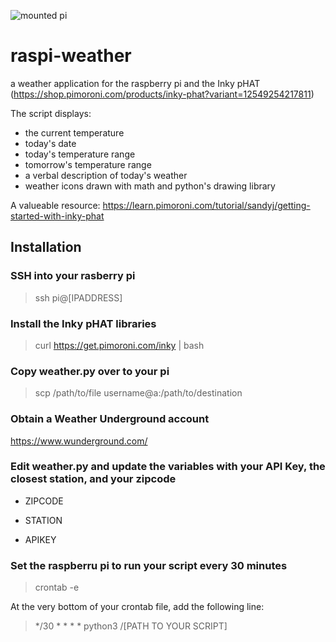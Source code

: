 
![mounted pi](https://cdn.mastodon.technology/media_attachments/files/106/046/825/640/444/026/original/65a693504c9764e6.jpg)

# raspi-weather
a weather application for the raspberry pi and the Inky pHAT (https://shop.pimoroni.com/products/inky-phat?variant=12549254217811)

The script displays:
- the current temperature
- today's date
- today's temperature range
- tomorrow's temperature range
- a verbal description of today's weather
- weather icons drawn with math and python's drawing library

A valueable resource: https://learn.pimoroni.com/tutorial/sandyj/getting-started-with-inky-phat

## Installation

### SSH into your rasberry pi
> ssh pi@[IPADDRESS]

### Install the Inky pHAT libraries
> curl https://get.pimoroni.com/inky | bash

### Copy weather.py over to your pi
> scp /path/to/file username@a:/path/to/destination

### Obtain a Weather Underground account
https://www.wunderground.com/

### Edit weather.py and update the variables with your API Key, the closest station, and your zipcode
- ZIPCODE

- STATION

- APIKEY

### Set the raspberru pi to run your script every 30 minutes
> crontab -e

At the very bottom of your crontab file, add the following line:

> */30 * * * * python3 /[PATH TO YOUR SCRIPT]

